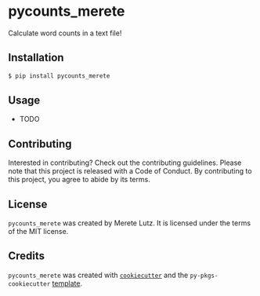 # pycounts_merete

Calculate word counts in a text file!

## Installation

```bash
$ pip install pycounts_merete
```

## Usage

- TODO

## Contributing

Interested in contributing? Check out the contributing guidelines. Please note that this project is released with a Code of Conduct. By contributing to this project, you agree to abide by its terms.

## License

`pycounts_merete` was created by Merete Lutz. It is licensed under the terms of the MIT license.

## Credits

`pycounts_merete` was created with [`cookiecutter`](https://cookiecutter.readthedocs.io/en/latest/) and the `py-pkgs-cookiecutter` [template](https://github.com/py-pkgs/py-pkgs-cookiecutter).
